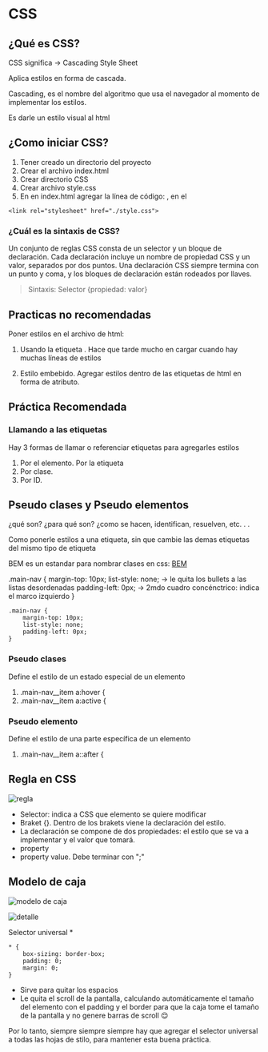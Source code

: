 # CSS

## ¿Qué es CSS?

CSS significa -> Cascading Style Sheet

Aplica estilos en forma de cascada.

Cascading, es el nombre del algoritmo que usa el navegador al momento de implementar los estilos.

Es darle un estilo visual al html

## ¿Como iniciar CSS?

1. Tener creado un directorio del proyecto
2. Crear el archivo index.html
3. Crear directorio CSS
4. Crear archivo style.css
5. En en index.html agregar la línea de código: <link rel="stylesheet" href="./style.css">, en el <head></head> 

```
<link rel="stylesheet" href="./style.css">
```

### ¿Cuál es la sintaxis de CSS?
Un conjunto de reglas CSS consta de un selector y un bloque de declaración. Cada declaración incluye un nombre de propiedad CSS y un valor, separados por dos puntos. Una declaración CSS siempre termina con un punto y coma, y los bloques de declaración están rodeados por llaves.

> Sintaxis: Selector {propiedad: valor}



##  Practicas no recomendadas

Poner estilos en el archivo de html:
1. Usando la etiqueta <style></style>. Hace que tarde mucho en cargar cuando hay muchas líneas de estilos

2. Estilo embebido. Agregar estilos dentro de las etiquetas de html en forma de atributo.

## Práctica Recomendada

### Llamando a las etiquetas
Hay 3 formas de llamar o referenciar etiquetas para agregarles estilos

1. Por el elemento. Por la etiqueta 
2. Por clase.
3. Por ID.

## Pseudo clases y Pseudo elementos

¿qué son?
¿para qué son?
¿como se hacen, identifican, resuelven, etc. . . 

Como ponerle estilos a una etiqueta, sin que cambie las demas etiquetas del mismo tipo de etiqueta

BEM es un estandar para nombrar clases en css: 
[BEM](https://en.bem.info/methodology/faq/#why-bem)


.main-nav {
    margin-top: 10px;
    list-style: none; -> le quita los bullets  a las listas desordenadas
    padding-left: 0px; -> 2mdo cuadro concénctrico: indica el marco izquierdo
}

````
.main-nav {
    margin-top: 10px;
    list-style: none; 
    padding-left: 0px;
}
````


### Pseudo clases

Define el estilo de un estado especial de un elemento
1. .main-nav__item a:hover {
2. .main-nav__item a:active {



### Pseudo elemento

Define el estilo de una parte específica de un elemento
1. .main-nav__item a::after {

## Regla en CSS
![regla](/Doc/images/reglaencss.png "Regla de CSS")


- Selector: indica a CSS que elemento se quiere modificar
- Braket {}. Dentro de los brakets viene la declaración del estilo. 
- La declaración se compone de dos propiedades: el estilo que se va a implementar y el valor que tomará.
- property
- property value. Debe terminar con ";"

## Modelo de caja
![modelo de caja](/Doc/images/modelodecaja.png "Modelo de Caja")

![detalle](/Doc/images/detalle.png "Detalle de la caja")

Selector universal *

```
* {
    box-sizing: border-box;
    padding: 0;
    margin: 0;
}
````
- Sirve para quitar los espacios
- Le quita el scroll de la pantalla, calculando automáticamente el tamaño del elemento con el padding y el border para que la caja tome el tamaño de la pantalla y no genere barras de scroll 😌

Por lo tanto, siempre siempre siempre hay que agregar el selector universal a todas las hojas de stilo, para mantener esta buena práctica.


